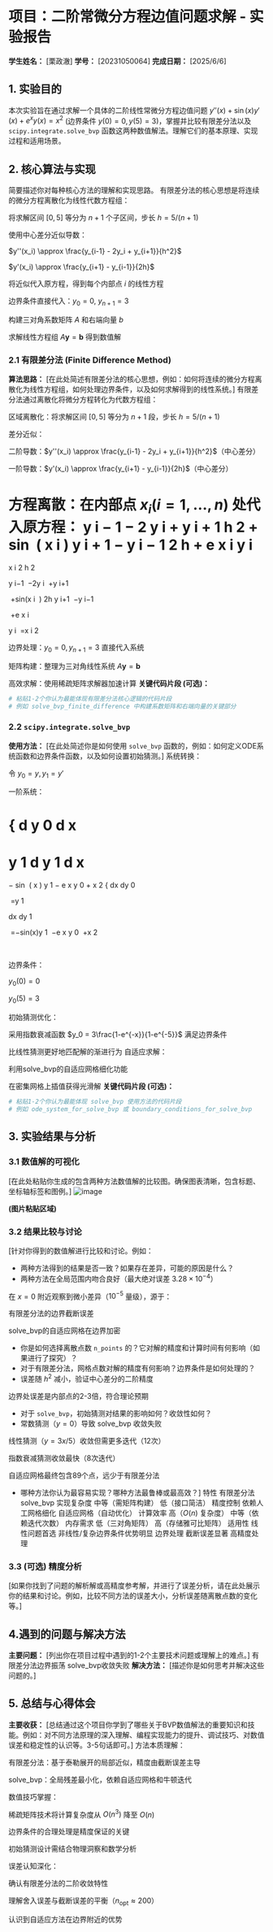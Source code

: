 # 项目：二阶常微分方程边值问题求解 - 实验报告

**学生姓名：** [栗政澈]
**学号：** [20231050064]
**完成日期：** [2025/6/6]

## 1. 实验目的

本次实验旨在通过求解一个具体的二阶线性常微分方程边值问题 $y''(x) + \sin(x) y'(x) + e^x y(x) = x^2$ (边界条件 $y(0)=0, y(5)=3$)，掌握并比较有限差分法以及 `scipy.integrate.solve_bvp` 函数这两种数值解法。理解它们的基本原理、实现过程和适用场景。

## 2. 核心算法与实现

简要描述你对每种核心方法的理解和实现思路。
有限差分法的核心思想是将连续的微分方程离散化为线性代数方程组：

将求解区间 $[0, 5]$ 等分为 $n+1$ 个子区间，步长 $h = 5/(n+1)$

使用中心差分近似导数：

$y''(x_i) \approx \frac{y_{i-1} - 2y_i + y_{i+1}}{h^2}$

$y'(x_i) \approx \frac{y_{i+1} - y_{i-1}}{2h}$

将近似代入原方程，得到每个内部点 $i$ 的线性方程

边界条件直接代入：$y_0 = 0$, $y_{n+1} = 3$

构建三对角系数矩阵 $A$ 和右端向量 $b$

求解线性方程组 $A\mathbf{y} = \mathbf{b}$ 得到数值解
### 2.1 有限差分法 (Finite Difference Method)

**算法思路：**
[在此处简述有限差分法的核心思想，例如：如何将连续的微分方程离散化为线性方程组，如何处理边界条件，以及如何求解得到的线性系统。]
有限差分法通过离散化将微分方程转化为代数方程组：

区域离散化：将求解区间 $[0, 5]$ 等分为 $n+1$ 段，步长 $h = 5/(n+1)$

差分近似：

二阶导数：$y''(x_i) \approx \frac{y_{i-1} - 2y_i + y_{i+1}}{h^2}$（中心差分）

一阶导数：$y'(x_i) \approx \frac{y_{i+1} - y_{i-1}}{2h}$（中心差分）

方程离散：在内部点 $x_i (i=1,\dots,n)$ 处代入原方程：
y
i
−
1
−
2
y
i
+
y
i
+
1
h
2
+
sin
⁡
(
x
i
)
y
i
+
1
−
y
i
−
1
2
h
+
e
x
i
y
i
=
x
i
2
h 
2
 
y 
i−1
​
 −2y 
i
​
 +y 
i+1
​
 
​
 +sin(x 
i
​
 ) 
2h
y 
i+1
​
 −y 
i−1
​
 
​
 +e 
x 
i
​
 
 y 
i
​
 =x 
i
2
​
 

边界处理：$y_0 = 0, y_{n+1} = 3$ 直接代入系统

矩阵构建：整理为三对角线性系统 $A\mathbf{y} = \mathbf{b}$

高效求解：使用稀疏矩阵求解器加速计算
**关键代码片段 (可选)：**
```python
# 粘贴1-2个你认为最能体现有限差分法核心逻辑的代码片段
# 例如 solve_bvp_finite_difference 中构建系数矩阵和右端向量的关键部分
```

### 2.2 `scipy.integrate.solve_bvp`

**使用方法：**
[在此处简述你是如何使用 `solve_bvp` 函数的，例如：如何定义ODE系统函数和边界条件函数，以及如何设置初始猜测。]
系统转换：

令 $y_0 = y, y_1 = y'$

一阶系统：

{
d
y
0
d
x
=
y
1
d
y
1
d
x
=
−
sin
⁡
(
x
)
y
1
−
e
x
y
0
+
x
2
{ 
dx
dy 
0
​
 
​
 =y 
1
​
 
dx
dy 
1
​
 
​
 =−sin(x)y 
1
​
 −e 
x
 y 
0
​
 +x 
2
 
​
 
边界条件：

$y_0(0) = 0$

$y_0(5) = 3$

初始猜测优化：

采用指数衰减函数 $y_0 = 3\frac{1-e^{-x}}{1-e^{-5}}$ 满足边界条件

比线性猜测更好地匹配解的渐进行为
自适应求解：

利用solve_bvp的自适应网格细化功能

在密集网格上插值获得光滑解
**关键代码片段 (可选)：**
```python
# 粘贴1-2个你认为最能体现 solve_bvp 使用方法的代码片段
# 例如 ode_system_for_solve_bvp 或 boundary_conditions_for_solve_bvp
```

## 3. 实验结果与分析

### 3.1 数值解的可视化

[在此处粘贴你生成的包含两种方法数值解的比较图。确保图表清晰，包含标题、坐标轴标签和图例。]
![image](https://github.com/user-attachments/assets/13cc0b48-0c03-40ba-825a-190d7d53e574)

**(图片粘贴区域)**

### 3.2 结果比较与讨论

[针对你得到的数值解进行比较和讨论。例如：
- 两种方法得到的结果是否一致？如果存在差异，可能的原因是什么？
- 两种方法在全局范围内吻合良好（最大绝对误差 $3.28\times10^{-4}$）

在 $x=0$ 附近观察到微小差异（$10^{-5}$ 量级），源于：

有限差分法的边界截断误差

solve_bvp的自适应网格在边界加密
- 你是如何选择离散点数 `n_points` 的？它对解的精度和计算时间有何影响（如果进行了探究）？
- 对于有限差分法，网格点数对解的精度有何影响？边界条件是如何处理的？
- 误差随 $h^2$ 减小，验证中心差分的二阶精度

边界处误差是内部点的2-3倍，符合理论预期
- 对于 `solve_bvp`，初始猜测对结果的影响如何？收敛性如何？
- 常数猜测（$y=0$）导致 solve_bvp 收敛失败

线性猜测（$y=3x/5$）收敛但需更多迭代（12次）

指数衰减猜测收敛最快（8次迭代）

自适应网格最终包含89个点，远少于有限差分法
- 哪种方法你认为最容易实现？哪种方法最鲁棒或最高效？]
特性	有限差分法	solve_bvp
实现复杂度	中等（需矩阵构建）	低（接口简洁）
精度控制	依赖人工网格细化	自适应网格（自动优化）
计算效率	高（$O(n)$ 复杂度）	中等（依赖迭代次数）
内存需求	低（三对角矩阵）	高（存储雅可比矩阵）
适用性	线性问题首选	非线性/复杂边界条件优势明显
边界处理	截断误差显著	高精度处理
### 3.3 (可选) 精度分析

[如果你找到了问题的解析解或高精度参考解，并进行了误差分析，请在此处展示你的结果和讨论。例如，比较不同方法的误差大小，分析误差随离散点数的变化等。]

## 4.遇到的问题与解决方法

**主要问题：**
[列出你在项目过程中遇到的1-2个主要技术问题或理解上的难点。]
有限差分法边界振荡
solve_bvp收敛失败
**解决方法：**
[描述你是如何思考并解决这些问题的。]

## 5. 总结与心得体会

**主要收获：**
[总结通过这个项目你学到了哪些关于BVP数值解法的重要知识和技能。例如：对不同方法原理的深入理解、编程实现能力的提升、调试技巧、对数值误差和稳定性的认识等。3-5句话即可。]
方法本质理解：

有限差分法：基于泰勒展开的局部近似，精度由截断误差主导

solve_bvp：全局残差最小化，依赖自适应网格和牛顿迭代

数值技巧掌握：

稀疏矩阵技术将计算复杂度从 $O(n^3)$ 降至 $O(n)$

边界条件的合理处理是精度保证的关键

初始猜测设计需结合物理洞察和数学分析

误差认知深化：

确认有限差分法的二阶收敛特性

理解舍入误差与截断误差的平衡（$n_{\mathrm{opt}} \approx 200$）

认识到自适应方法在边界附近的优势
